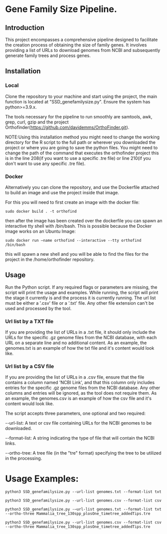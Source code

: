 # Gene Family Size Pipeline.
## Introduction
This project encompasses a comprehensive pipeline designed to facilitate the creation process of obtaining the size of family genes. It involves providing a list of URLs to download genomes from NCBI and subsequently generate family trees and process genes.
## Installation
### Local
Clone the repository to your machine and start using the project, the main function is located at "SSD_genefamilysize.py". Ensure the system has python>=3.9.x.

The tools necessary for the pipeline to run smoothly are samtools, awk, grep, curl, gzip and the project Orthofinder(https://github.com/davidemms/OrthoFinder.git).

NOTE:Using this installation method you might need to change the working directory for the R script to the full path or wherever you downloaded the project or where you are going to save the python files. You might need to change the path of the command that executes the orthofinder project this is in the line 208(if you want to use a specific .tre file) or line 210(if you don't want to use any specific .tre file).

### Docker
Alternatively you can clone the repository, and use the Dockerfile attached to build an image and use the project inside that image.

For this you will need to first create an image with the docker file:

```
sudo docker build . -t orthofind
```

then after the image has been created over the dockerfile you can spawn an interactive tty shell with /bin/bash. This is possible  because the Docker image works on an Ubuntu Image:

```
sudo docker run –name orthofind --interactive --tty orthofind /bin/bash
```

this will spawn a new shell and you will be able to find the files for the project in the /home/orthofinder repository.

## Usage
Run the Python script. If any required flags or parameters are missing, the script will print the usage and examples. While running, the script will print the stage it currently is and the process it is currently running. The url list must be either a '.csv' file or a '.txt' file. Any other file extension can't be used and processed by the tool.

### Url list by a TXT file
If you are providing the list of URLs in a .txt file, it should only include the URLs for the specific .gz genome files from the NCBI database, with each URL on a separate line and no additional content. As an example, the genomes.txt is an example of how the txt file and it's content would look like.

### Url list by a CSV file
If you are providing the list of URLs in a .csv file, ensure that the file contains a column named 'NCBI Link', and that this column only includes entries for the specific .gz genome files from the NCBI database. Any other columns and entries will be ignored, as the tool does not require them. As an example, the genomes.csv is an example of how the csv file and it's content would look like.

The script accepts three parameters, one optional and two required:

--url-list: A text or csv file containing URLs for the NCBI genomes to be downloaded.

--format-list: A string indicating the type of file that will contain the NCBI links.

--ortho-tree: A tree file (in the "tre" format) specifying the tree to be utilized in the processing.

# Usage Examples:
```
python3 SSD_genefamilysize.py --url-list genomes.txt --format-list txt 
```
```
python3 SSD_genefamilysize.py --url-list genomes.csv --format-list csv 
```
```
python3 SSD_genefamilysize.py -–url-list genomes.txt --format-list txt --ortho-three Mammalia_tree_130spp_plosOne_timetree_addedTips.tre
```
```
python3 SSD_genefamilysize.py --url-list genomes.csv --format-list csv --ortho-three Mammalia_tree_130spp_plosOne_timetree_addedTips.tre
```
